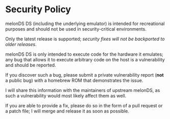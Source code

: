 # Security Policy

melonDS DS (including the underlying emulator)
is intended for recreational purposes
and should not be used in security-critical environments.

Only the latest release is supported;
_security fixes will not be backported to older releases_.

melonDS DS is only intended to execute code for the hardware it emulates;
any bug that allows it to execute arbitrary code on the host
is a vulnerability and should be reported.

If you discover such a bug, please submit a private vulnerability report
(**not** a public bug)
with a homebrew ROM that demonstrates the issue.

I will share this information with the maintainers of upstream melonDS,
as such a vulnerability would most likely affect them as well.

If you are able to provide a fix,
please do so in the form of a pull request or a patch file;
I will merge and release it as soon as possible.
